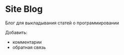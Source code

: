 # Site Blog
  Блог для выкладывания статей о программировании 

Добавить: 
 * комментарии
 * обратная связь
